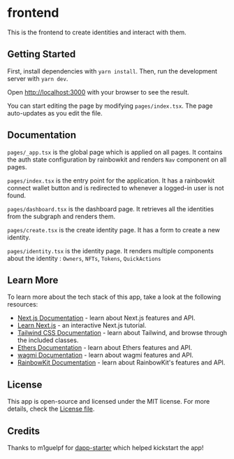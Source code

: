 # frontend

This is the frontend to create identities and interact with them.

## Getting Started

First, install dependencies with `yarn install`. Then, run the development server with `yarn dev`.

Open [http://localhost:3000](http://localhost:3000) with your browser to see the result.

You can start editing the page by modifying `pages/index.tsx`. The page auto-updates as you edit the file.

## Documentation 

`pages/_app.tsx` is the global page which is applied on all pages. It contains the auth state configuration by rainbowkit and renders `Nav` component on all pages.

`pages/index.tsx` is the entry point for the application. It has a rainbowkit connect wallet button and is redirected to whenever a logged-in user is not found.

`pages/dashboard.tsx` is the dashboard page. It retrieves all the identities from the subgraph and renders them.

`pages/create.tsx` is the create identity page. It has a form to create a new identity.

`pages/identity.tsx` is the identity page. It renders multiple components about the identity : `Owners`, `NFTs`, `Tokens`, `QuickActions`

## Learn More

To learn more about the tech stack of this app, take a look at the following resources:

-   [Next.js Documentation](https://nextjs.org/docs) - learn about Next.js features and API.
-   [Learn Next.js](https://nextjs.org/learn) - an interactive Next.js tutorial.
-   [Tailwind CSS Documentation](https://tailwindcss.com/docs/) - learn about Tailwind, and browse through the included classes.
-   [Ethers Documentation](https://docs.ethers.io/v5/) - learn about Ethers features and API.
-   [wagmi Documentation](https://wagmi.sh/) - learn about wagmi features and API.
-   [RainbowKit Documentation](https://www.rainbowkit.com/docs/introduction) - learn about RainbowKit's features and API.

## License

This app is open-source and licensed under the MIT license. For more details, check the [License file](LICENSE).

## Credits

Thanks to m1guelpf for [dapp-starter](https://github.com/m1guelpf/dapp-starter?utm_source=smart-identities) which helped kickstart the app!